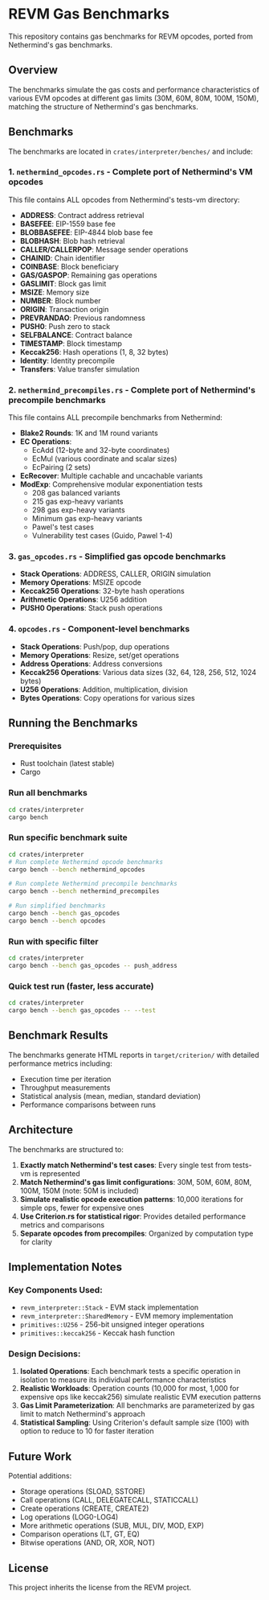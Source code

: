 # REVM Gas Benchmarks

This repository contains gas benchmarks for REVM opcodes, ported from Nethermind's gas benchmarks.

## Overview

The benchmarks simulate the gas costs and performance characteristics of various EVM opcodes at different gas limits (30M, 60M, 80M, 100M, 150M), matching the structure of Nethermind's gas benchmarks.

## Benchmarks

The benchmarks are located in `crates/interpreter/benches/` and include:

### 1. `nethermind_opcodes.rs` - Complete port of Nethermind's VM opcodes
This file contains ALL opcodes from Nethermind's tests-vm directory:
- **ADDRESS**: Contract address retrieval
- **BASEFEE**: EIP-1559 base fee
- **BLOBBASEFEE**: EIP-4844 blob base fee
- **BLOBHASH**: Blob hash retrieval
- **CALLER/CALLERPOP**: Message sender operations
- **CHAINID**: Chain identifier
- **COINBASE**: Block beneficiary
- **GAS/GASPOP**: Remaining gas operations
- **GASLIMIT**: Block gas limit
- **MSIZE**: Memory size
- **NUMBER**: Block number
- **ORIGIN**: Transaction origin
- **PREVRANDAO**: Previous randomness
- **PUSH0**: Push zero to stack
- **SELFBALANCE**: Contract balance
- **TIMESTAMP**: Block timestamp
- **Keccak256**: Hash operations (1, 8, 32 bytes)
- **Identity**: Identity precompile
- **Transfers**: Value transfer simulation

### 2. `nethermind_precompiles.rs` - Complete port of Nethermind's precompile benchmarks
This file contains ALL precompile benchmarks from Nethermind:
- **Blake2 Rounds**: 1K and 1M round variants
- **EC Operations**:
  - EcAdd (12-byte and 32-byte coordinates)
  - EcMul (various coordinate and scalar sizes)
  - EcPairing (2 sets)
- **EcRecover**: Multiple cachable and uncachable variants
- **ModExp**: Comprehensive modular exponentiation tests
  - 208 gas balanced variants
  - 215 gas exp-heavy variants
  - 298 gas exp-heavy variants
  - Minimum gas exp-heavy variants
  - Pawel's test cases
  - Vulnerability test cases (Guido, Pawel 1-4)

### 3. `gas_opcodes.rs` - Simplified gas opcode benchmarks
- **Stack Operations**: ADDRESS, CALLER, ORIGIN simulation
- **Memory Operations**: MSIZE opcode
- **Keccak256 Operations**: 32-byte hash operations
- **Arithmetic Operations**: U256 addition
- **PUSH0 Operations**: Stack push operations

### 4. `opcodes.rs` - Component-level benchmarks
- **Stack Operations**: Push/pop, dup operations
- **Memory Operations**: Resize, set/get operations
- **Address Operations**: Address conversions
- **Keccak256 Operations**: Various data sizes (32, 64, 128, 256, 512, 1024 bytes)
- **U256 Operations**: Addition, multiplication, division
- **Bytes Operations**: Copy operations for various sizes

## Running the Benchmarks

### Prerequisites
- Rust toolchain (latest stable)
- Cargo

### Run all benchmarks
```bash
cd crates/interpreter
cargo bench
```

### Run specific benchmark suite
```bash
cd crates/interpreter
# Run complete Nethermind opcode benchmarks
cargo bench --bench nethermind_opcodes

# Run complete Nethermind precompile benchmarks
cargo bench --bench nethermind_precompiles

# Run simplified benchmarks
cargo bench --bench gas_opcodes
cargo bench --bench opcodes
```

### Run with specific filter
```bash
cd crates/interpreter
cargo bench --bench gas_opcodes -- push_address
```

### Quick test run (faster, less accurate)
```bash
cd crates/interpreter
cargo bench --bench gas_opcodes -- --test
```

## Benchmark Results

The benchmarks generate HTML reports in `target/criterion/` with detailed performance metrics including:
- Execution time per iteration
- Throughput measurements
- Statistical analysis (mean, median, standard deviation)
- Performance comparisons between runs

## Architecture

The benchmarks are structured to:
1. **Exactly match Nethermind's test cases**: Every single test from tests-vm is represented
2. **Match Nethermind's gas limit configurations**: 30M, 50M, 60M, 80M, 100M, 150M (note: 50M is included)
3. **Simulate realistic opcode execution patterns**: 10,000 iterations for simple ops, fewer for expensive ones
4. **Use Criterion.rs for statistical rigor**: Provides detailed performance metrics and comparisons
5. **Separate opcodes from precompiles**: Organized by computation type for clarity

## Implementation Notes

### Key Components Used:
- `revm_interpreter::Stack` - EVM stack implementation
- `revm_interpreter::SharedMemory` - EVM memory implementation
- `primitives::U256` - 256-bit unsigned integer operations
- `primitives::keccak256` - Keccak hash function

### Design Decisions:
1. **Isolated Operations**: Each benchmark tests a specific operation in isolation to measure its individual performance characteristics
2. **Realistic Workloads**: Operation counts (10,000 for most, 1,000 for expensive ops like keccak256) simulate realistic EVM execution patterns
3. **Gas Limit Parameterization**: All benchmarks are parameterized by gas limit to match Nethermind's approach
4. **Statistical Sampling**: Using Criterion's default sample size (100) with option to reduce to 10 for faster iteration

## Future Work

Potential additions:
- Storage operations (SLOAD, SSTORE)
- Call operations (CALL, DELEGATECALL, STATICCALL)
- Create operations (CREATE, CREATE2)
- Log operations (LOG0-LOG4)
- More arithmetic operations (SUB, MUL, DIV, MOD, EXP)
- Comparison operations (LT, GT, EQ)
- Bitwise operations (AND, OR, XOR, NOT)

## License

This project inherits the license from the REVM project.